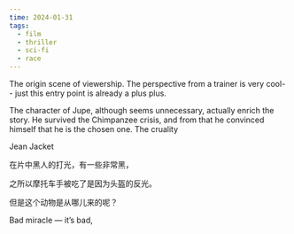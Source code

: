 ```yaml
---
time: 2024-01-31
tags:
  - film
  - thriller
  - sci-fi
  - race
---
```

 The origin scene of viewership. The perspective from a trainer is very cool-- just this entry point is already a plus plus. 

The character of Jupe, although seems unnecessary, actually enrich the story. He survived the Chimpanzee crisis, and from that he convinced himself that he is the chosen one. The cruality


Jean Jacket

在片中黑人的打光，有一些非常黑，

之所以摩托车手被吃了是因为头盔的反光。

但是这个动物是从哪儿来的呢？

Bad miracle — it’s bad, 